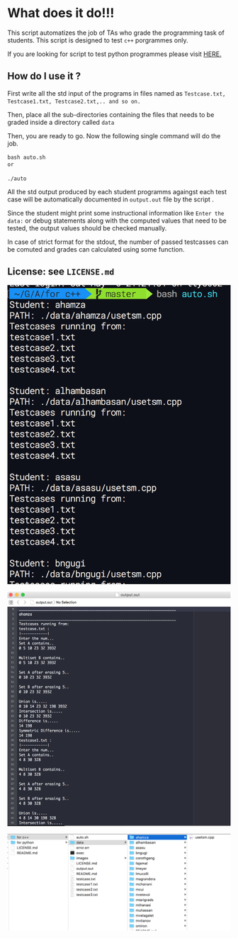 What does it do!!!
=======================
This script automatizes the job of TAs who grade the programming task of students.
This script is designed to test `c++` porgrammes only. 

If you are looking for script to test python programmes please visit  [HERE.](https://github.com/aerolalit/Auto-Testing/tree/master/for%20python)



How do I use it ?
--------------------

First write all the std input of the programs in files named as `Testcase.txt, Testcase1.txt, Testcase2.txt,.. and so on.`

Then, place all the sub-directories containing the files that needs to be graded inside a directory called `data`

Then, you are ready to go. Now the following single command will do the job.

	bash auto.sh
    or 
    
    ./auto

All the std output produced by each student programms againgst each test case will be automatically documented in `output.out` file by the script .

Since the student might print some instructional information like `Enter the data:` or debug statements along with the computed values that need to be tested, the output values should be checked manually. 

In case of strict format for the stdout, the number of passed testcasses can be comuted and grades can calculated using some function.

License: see `LICENSE.md`
---------------------------------

![alt text](https://github.com/aerolalit/Auto-Testing/blob/master/for%20c++/images/script%20running.png)


![alt text](https://github.com/aerolalit/Auto-Testing/blob/master/for%20c++/images/output.png)

![alt text](https://github.com/aerolalit/Auto-Testing/blob/master/for%20c%2B%2B/images/file%20structure.png)
